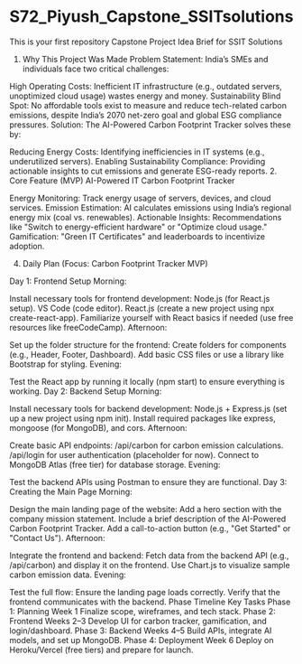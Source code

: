 # S72_Piyush_Capstone_SSITsolutions
This is your first repository
Capstone Project Idea Brief for SSIT Solutions
1. Why This Project Was Made
Problem Statement:
India’s SMEs and individuals face two critical challenges:

High Operating Costs: Inefficient IT infrastructure (e.g., outdated servers, unoptimized cloud usage) wastes energy and money.
Sustainability Blind Spot: No affordable tools exist to measure and reduce tech-related carbon emissions, despite India’s 2070 net-zero goal and global ESG compliance pressures.
Solution:
The AI-Powered Carbon Footprint Tracker solves these by:

Reducing Energy Costs: Identifying inefficiencies in IT systems (e.g., underutilized servers).
Enabling Sustainability Compliance: Providing actionable insights to cut emissions and generate ESG-ready reports.
2. Core Feature (MVP)
AI-Powered IT Carbon Footprint Tracker

Energy Monitoring: Track energy usage of servers, devices, and cloud services.
Emission Estimation: AI calculates emissions using India’s regional energy mix (coal vs. renewables).
Actionable Insights: Recommendations like "Switch to energy-efficient hardware" or "Optimize cloud usage."
Gamification: "Green IT Certificates" and leaderboards to incentivize adoption.

4. Daily Plan 
(Focus: Carbon Footprint Tracker MVP)

Day 1: Frontend Setup
Morning:

Install necessary tools for frontend development:
Node.js (for React.js setup).
VS Code (code editor).
React.js (create a new project using npx create-react-app).
Familiarize yourself with React basics if needed (use free resources like freeCodeCamp).
Afternoon:

Set up the folder structure for the frontend:
Create folders for components (e.g., Header, Footer, Dashboard).
Add basic CSS files or use a library like Bootstrap for styling.
Evening:

Test the React app by running it locally (npm start) to ensure everything is working.
Day 2: Backend Setup
Morning:

Install necessary tools for backend development:
Node.js + Express.js (set up a new project using npm init).
Install required packages like express, mongoose (for MongoDB), and cors.
Afternoon:

Create basic API endpoints:
/api/carbon for carbon emission calculations.
/api/login for user authentication (placeholder for now).
Connect to MongoDB Atlas (free tier) for database storage.
Evening:

Test the backend APIs using Postman to ensure they are functional.
Day 3: Creating the Main Page
Morning:

Design the main landing page of the website:
Add a hero section with the company mission statement.
Include a brief description of the AI-Powered Carbon Footprint Tracker.
Add a call-to-action button (e.g., "Get Started" or "Contact Us").
Afternoon:

Integrate the frontend and backend:
Fetch data from the backend API (e.g., /api/carbon) and display it on the frontend.
Use Chart.js to visualize sample carbon emission data.
Evening:

Test the full flow:
Ensure the landing page loads correctly.
Verify that the frontend communicates with the backend.
Phase	Timeline	Key Tasks
Phase 1: Planning	Week 1	Finalize scope, wireframes, and tech stack.
Phase 2: Frontend	Weeks 2–3	Develop UI for carbon tracker, gamification, and login/dashboard.
Phase 3: Backend	Weeks 4–5	Build APIs, integrate AI models, and set up MongoDB.
Phase 4: Deployment	Week 6	Deploy on Heroku/Vercel (free tiers) and prepare for launch.
